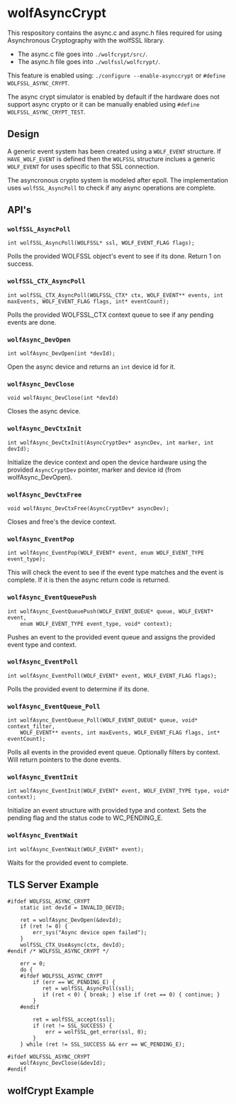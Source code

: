 # wolfAsyncCrypt

This respository contains the async.c and async.h files required for using Asynchronous Cryptography with the wolfSSL library.

* The async.c file goes into `./wolfcrypt/src/`.
* The async.h file goes into `./wolfssl/wolfcrypt/`.

This feature is enabled using:
`./configure --enable-asynccrypt` or `#define WOLFSSL_ASYNC_CRYPT`.

The async crypt simulator is enabled by default if the hardware does not support async crypto or it can be manually enabled using `#define WOLFSSL_ASYNC_CRYPT_TEST`.

## Design
A generic event system has been created using a `WOLF_EVENT` structure. If `HAVE_WOLF_EVENT` is defined then the `WOLFSSL` structure inclues a generic `WOLF_EVENT` for uses specific to that SSL connection.

The asyncronous crypto system is modeled after epoll. The implementation uses `wolfSSL_AsyncPoll` to check if any async operations are complete.

## API's

### ```wolfSSL_AsyncPoll```
```
int wolfSSL_AsyncPoll(WOLFSSL* ssl, WOLF_EVENT_FLAG flags);
```

Polls the provided WOLFSSL object's event to see if its done. Return 1 on success.

### ```wolfSSL_CTX_AsyncPoll```
```
int wolfSSL_CTX_AsyncPoll(WOLFSSL_CTX* ctx, WOLF_EVENT** events, int maxEvents, WOLF_EVENT_FLAG flags, int* eventCount);
```

Polls the provided WOLFSSL_CTX context queue to see if any pending events are done.

### ```wolfAsync_DevOpen```
```
int wolfAsync_DevOpen(int *devId);
```

Open the async device and returns an `int` device id for it.

### ```wolfAsync_DevClose```
```
void wolfAsync_DevClose(int *devId)
```

Closes the async device.

### ```wolfAsync_DevCtxInit```
```
int wolfAsync_DevCtxInit(AsyncCryptDev* asyncDev, int marker, int devId);
```

Initialize the device context and open the device hardware using the provided `AsyncCryptDev` pointer, marker and device id (from wolfAsync_DevOpen).

### ```wolfAsync_DevCtxFree```
```
void wolfAsync_DevCtxFree(AsyncCryptDev* asyncDev);
```

Closes and free's the device context.



### ```wolfAsync_EventPop ```

```
int wolfAsync_EventPop(WOLF_EVENT* event, enum WOLF_EVENT_TYPE event_type);
```

This will check the event to see if the event type matches and the event is complete. If it is then the async return code is returned.


### ```wolfAsync_EventQueuePush```
```
int wolfAsync_EventQueuePush(WOLF_EVENT_QUEUE* queue, WOLF_EVENT* event, 
    enum WOLF_EVENT_TYPE event_type, void* context);
```

Pushes an event to the provided event queue and assigns the provided event type and context.

### ```wolfAsync_EventPoll```
```
int wolfAsync_EventPoll(WOLF_EVENT* event, WOLF_EVENT_FLAG flags);
```

Polls the provided event to determine if its done.

### ```wolfAsync_EventQueue_Poll```

```
int wolfAsync_EventQueue_Poll(WOLF_EVENT_QUEUE* queue, void* context_filter,
    WOLF_EVENT** events, int maxEvents, WOLF_EVENT_FLAG flags, int* eventCount);
```

Polls all events in the provided event queue. Optionally filters by context. Will return pointers to the done events.

### ```wolfAsync_EventInit```
```
int wolfAsync_EventInit(WOLF_EVENT* event, WOLF_EVENT_TYPE type, void* context);
```

Initialize an event structure with provided type and context. Sets the pending flag and the status code to WC_PENDING_E.

### ```wolfAsync_EventWait```
```
int wolfAsync_EventWait(WOLF_EVENT* event);
```

Waits for the provided event to complete.

## TLS Server Example

```
#ifdef WOLFSSL_ASYNC_CRYPT
    static int devId = INVALID_DEVID;

    ret = wolfAsync_DevOpen(&devId);
    if (ret != 0) {
        err_sys("Async device open failed");
    }
    wolfSSL_CTX_UseAsync(ctx, devId);
#endif /* WOLFSSL_ASYNC_CRYPT */

	err = 0;
	do {
	#ifdef WOLFSSL_ASYNC_CRYPT
	    if (err == WC_PENDING_E) {
	       ret = wolfSSL_AsyncPoll(ssl);
	       if (ret < 0) { break; } else if (ret == 0) { continue; }
	    }
	#endif
	
	    ret = wolfSSL_accept(ssl);
	    if (ret != SSL_SUCCESS) {
	        err = wolfSSL_get_error(ssl, 0);
	    }
	} while (ret != SSL_SUCCESS && err == WC_PENDING_E);
    
#ifdef WOLFSSL_ASYNC_CRYPT
    wolfAsync_DevClose(&devId);
#endif
```

## wolfCrypt Example

